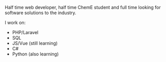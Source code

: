 Half time web developer, half time ChemE student and full time looking for software solutions to the industry.

I work on:

- PHP/Laravel
- SQL
- JS/Vue (still learning)
- C#
- Python (also learning)

<!---
lfsalasg/lfsalasg is a ✨ special ✨ repository because its `README.md` (this file) appears on your GitHub profile.
You can click the Preview link to take a look at your changes.
--->
